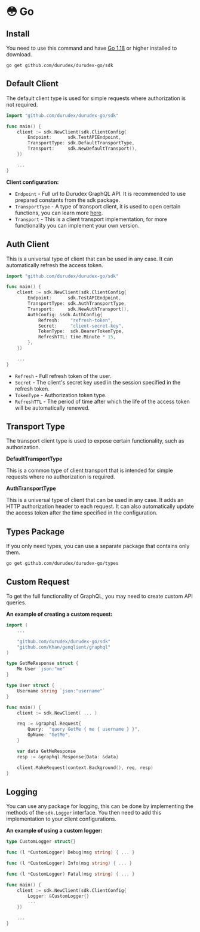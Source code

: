 # 😳 Go

## Install

You need to use this command and have [Go 1.18](https://go.dev) or higher installed to download.

```
go get github.com/durudex/durudex-go/sdk
```

## Default Client

The default client type is used for simple requests where authorization is not required.

```go
import "github.com/durudex/durudex-go/sdk"

func main() {
	client := sdk.NewClient(sdk.ClientConfig{
		Endpoint:      sdk.TestAPIEndpoint,
		TransportType: sdk.DefaultTransportType,
		Transport:     sdk.NewDefaultTransport(),
	})

	...
}
```

**Client configuration:**

- `Endpoint` - Full url to Durudex GraphQL API. It is recommended to use prepared constants
from the sdk package.
- `TransportType` - A type of transport client, it is used to open certain functions, you 
can learn more [here](#transport-type).
- `Transport` - This is a client transport implementation, for more functionality you can
implement your own version.

## Auth Client

This is a universal type of client that can be used in any case. It can automatically
refresh the access token.

```go
import "github.com/durudex/durudex-go/sdk"

func main() {
	client := sdk.NewClient(sdk.ClientConfig{
		Endpoint:      sdk.TestAPIEndpoint,
		TransportType: sdk.AuthTransportType,
		Transport:     sdk.NewAuthTransport(),
		AuthConfig: &sdk.AuthConfig{
			Refresh:    "refresh-token",
			Secret:     "client-secret-key",
			TokenType:  sdk.BearerTokenType,
			RefreshTTL: time.Minute * 15,
		},
	})

	...
}
```

- `Refresh` - Full refresh token of the user.
- `Secret` - The client's secret key used in the session specified in the refresh token.
- `TokenType` - Authorization token type.
- `RefreshTTL` - The period of time after which the life of the access token will be
automatically renewed.

## Transport Type

The transport client type is used to expose certain functionality, such as authorization.

**DefaultTransportType**

This is a common type of client transport that is intended for simple requests where
no authorization is required.

**AuthTransportType**

This is a universal type of client that can be used in any case. It adds an HTTP authorization
header to each request. It can also automatically update the access token after the time
specified in the configuration.

## Types Package

If you only need types, you can use a separate package that contains only them.

```
go get github.com/durudex/durudex-go/types
```

## Custom Request

To get the full functionality of GraphQL, you may need to create custom API queries. 

**An example of creating a custom request:**

```go
import (
	...

	"github.com/durudex/durudex-go/sdk"
	"github.com/Khan/genqlient/graphql"
)

type GetMeResponse struct {
	Me User `json:"me"`
}

type User struct {
	Username string `json:"username"`
}

func main() {
	client := sdk.NewClient( ... )

	req := &graphql.Request{
		Query:  "query GetMe { me { username } }",
		OpName: "GetMe",
	}

	var data GetMeResponse
	resp := &graphql.Response{Data: &data}

	client.MakeRequest(context.Background(), req, resp)
}
```

## Logging

You can use any package for logging, this can be done by implementing the methods
of the `sdk.Logger` interface. You then need to add this implementation to your
client configurations.

**An example of using a custom logger:**

```go
type CustomLogger struct{}

func (l *CustomLogger) Debug(msg string) { ... }

func (l *CustomLogger) Info(msg string) { ... }

func (l *CustomLogger) Fatal(msg string) { ... }

func main() {
	client := sdk.NewClient(sdk.ClientConfig{
		Logger: &CustomLogger{}
		...
	})

	...
}
```
